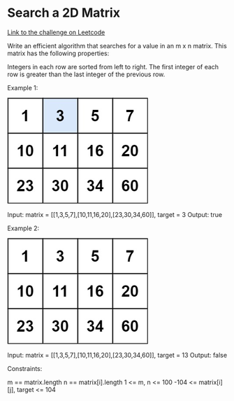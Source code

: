 # Search a 2D Matrix

[Link to the challenge on Leetcode](https://leetcode.com/problems/search-a-2d-matrix/)

Write an efficient algorithm that searches for a value in an m x n matrix. This matrix has the following properties:

Integers in each row are sorted from left to right.
The first integer of each row is greater than the last integer of the previous row.
 

Example 1:

![first matrix](mat.jpg)

Input: matrix = [[1,3,5,7],[10,11,16,20],[23,30,34,60]], target = 3
Output: true

Example 2:

![second matrix](mat2.jpg)

Input: matrix = [[1,3,5,7],[10,11,16,20],[23,30,34,60]], target = 13
Output: false
 

Constraints:

m == matrix.length
n == matrix[i].length
1 <= m, n <= 100
-104 <= matrix[i][j], target <= 104